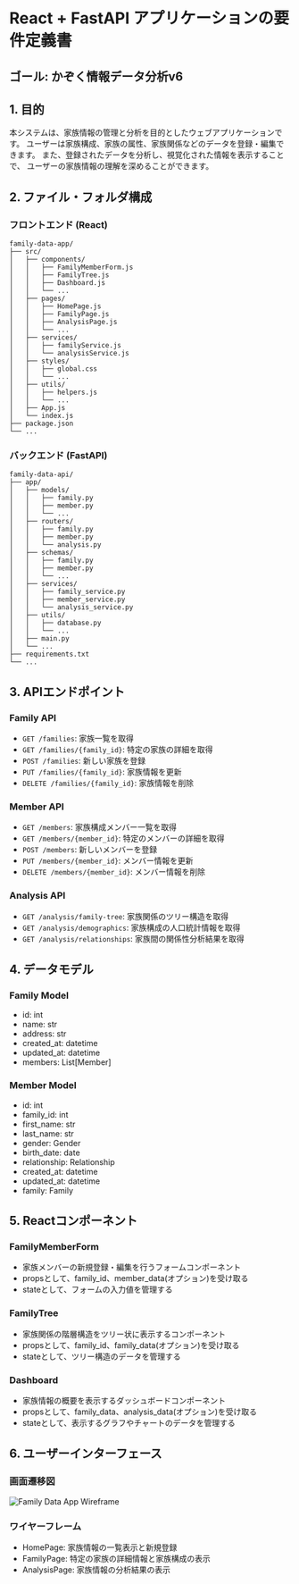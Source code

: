 # React + FastAPI アプリケーションの要件定義書
## ゴール: かぞく情報データ分析v6

## 1. 目的
本システムは、家族情報の管理と分析を目的としたウェブアプリケーションです。
ユーザーは家族構成、家族の属性、家族関係などのデータを登録・編集できます。
また、登録されたデータを分析し、視覚化された情報を表示することで、
ユーザーの家族情報の理解を深めることができます。

## 2. ファイル・フォルダ構成

### フロントエンド (React)
```
family-data-app/
├── src/
│   ├── components/
│   │   ├── FamilyMemberForm.js
│   │   ├── FamilyTree.js
│   │   ├── Dashboard.js
│   │   └── ...
│   ├── pages/
│   │   ├── HomePage.js
│   │   ├── FamilyPage.js
│   │   ├── AnalysisPage.js
│   │   └── ...
│   ├── services/
│   │   ├── familyService.js
│   │   └── analysisService.js
│   ├── styles/
│   │   ├── global.css
│   │   └── ...
│   ├── utils/
│   │   ├── helpers.js
│   │   └── ...
│   ├── App.js
│   └── index.js
├── package.json
└── ...
```

### バックエンド (FastAPI)
```
family-data-api/
├── app/
│   ├── models/
│   │   ├── family.py
│   │   ├── member.py
│   │   └── ...
│   ├── routers/
│   │   ├── family.py
│   │   ├── member.py
│   │   └── analysis.py
│   ├── schemas/
│   │   ├── family.py
│   │   ├── member.py
│   │   └── ...
│   ├── services/
│   │   ├── family_service.py
│   │   ├── member_service.py
│   │   └── analysis_service.py
│   ├── utils/
│   │   ├── database.py
│   │   └── ...
│   ├── main.py
│   └── ...
├── requirements.txt
└── ...
```

## 3. APIエンドポイント

### Family API
- `GET /families`: 家族一覧を取得
- `GET /families/{family_id}`: 特定の家族の詳細を取得
- `POST /families`: 新しい家族を登録
- `PUT /families/{family_id}`: 家族情報を更新
- `DELETE /families/{family_id}`: 家族情報を削除

### Member API
- `GET /members`: 家族構成メンバー一覧を取得
- `GET /members/{member_id}`: 特定のメンバーの詳細を取得
- `POST /members`: 新しいメンバーを登録
- `PUT /members/{member_id}`: メンバー情報を更新
- `DELETE /members/{member_id}`: メンバー情報を削除

### Analysis API
- `GET /analysis/family-tree`: 家族関係のツリー構造を取得
- `GET /analysis/demographics`: 家族構成の人口統計情報を取得
- `GET /analysis/relationships`: 家族間の関係性分析結果を取得

## 4. データモデル

### Family Model
- id: int
- name: str
- address: str
- created_at: datetime
- updated_at: datetime
- members: List[Member]

### Member Model
- id: int
- family_id: int
- first_name: str
- last_name: str
- gender: Gender
- birth_date: date
- relationship: Relationship
- created_at: datetime
- updated_at: datetime
- family: Family

## 5. Reactコンポーネント

### FamilyMemberForm
- 家族メンバーの新規登録・編集を行うフォームコンポーネント
- propsとして、family_id、member_data(オプション)を受け取る
- stateとして、フォームの入力値を管理する

### FamilyTree
- 家族関係の階層構造をツリー状に表示するコンポーネント
- propsとして、family_id、family_data(オプション)を受け取る
- stateとして、ツリー構造のデータを管理する

### Dashboard
- 家族情報の概要を表示するダッシュボードコンポーネント
- propsとして、family_data、analysis_data(オプション)を受け取る
- stateとして、表示するグラフやチャートのデータを管理する

## 6. ユーザーインターフェース

### 画面遷移図
![Family Data App Wireframe](family-data-app-wireframe.png)

### ワイヤーフレーム
- HomePage: 家族情報の一覧表示と新規登録
- FamilyPage: 特定の家族の詳細情報と家族構成の表示
- AnalysisPage: 家族情報の分析結果の表示